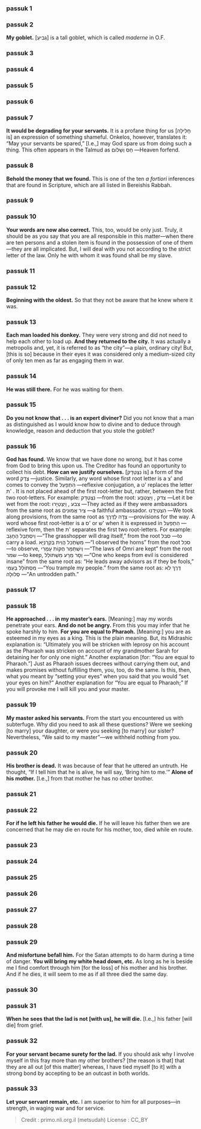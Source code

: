 
### passuk 1

### passuk 2
<b>My goblet.</b> [גְבִיעַ] is a tall goblet, which is called <i>maderne</i> in O.F. 

### passuk 3

### passuk 4

### passuk 5

### passuk 6

### passuk 7
<b>It would be degrading for your servants.</b> It is a profane thing for us [חָלִילָה is] an expression of something shameful. Onkelos, however, translates it: “May your servants be spared,” [I.e.,] may God spare us from doing such a thing. This often appears in the Talmud as חַס וְשָׁלוֹם —Heaven forfend. 

### passuk 8
<b>Behold the money that we found.</b> This is one of the ten <i>a fortiori</i> inferences that are found in Scripture, which are all listed in Bereishis Rabbah. 

### passuk 9

### passuk 10
<b>Your words are now also correct.</b> This, too, would be only just. Truly, it should be as you say that you are all responsible in this matter—when there are ten persons and a stolen item is found in the possession of one of them—they are all implicated. But, I will deal with you not according to the strict letter of the law. Only he with whom it was found shall be my slave. 

### passuk 11

### passuk 12
<b>Beginning with the oldest.</b> So that they not be aware that he knew where it was.

### passuk 13
<b>Each man loaded his donkey.</b> They were very strong and did not need to help each other to load up.
<b>And they returned to the city.</b> It was actually a metropolis and, yet, it is referred to as “the city”—a plain, ordinary city! But, [this is so] because in their eyes it was considered only a medium-sized city of only ten men as far as engaging them in war. 

### passuk 14
<b>He was still there.</b> For he was waiting for them.

### passuk 15
<b>Do you not know that . . . is an expert diviner?</b> Did you not know that a man as distinguished as I would know how to divine and to deduce through knowledge, reason and deduction that you stole the goblet? 

### passuk 16
<b>God has found.</b> We know that we have done no wrong, but it has come from God to bring this upon us. The Creditor has found an opportunity to collect his debt. 
<b>How can we justify ourselves.</b> [נִצְטַדָק is] a form of the word צֶדֶק —justice. Similarly, any word whose first root letter is a צ' and comes to convey the הִתְפַעֵל —reflexive conjugation, a ט' replaces the letter ת' . It is not placed ahead of the first root-letter but, rather, between the first two root-letters. For example: נִצְטַדָק —from the root: צדק , וַיִּצְטַבַּע —Let it be wet from the root: צבע , וַיִּצְטַיָּרוּ —They acted as if they were ambassadors from the same root as צִיר אֱמוּנִים —a faithful ambassador. הִצְטַיַּדְנוּ —We took along provisions, from the same root as צֵדָה לַדֶּרֶךְ —provisions for the way. A word whose first root-letter is a ס' or ש' when it is expressed in הִתְפַעֵל —reflexive form, then the ת' separates the first two root-letters. For example: וְיִסְתַּבֵּל הֶחָגָב —“The grasshopper will drag itself,” from the root סבל —to carry a load. מִשְׂתַּכַּל הֲוֵית בְּקַרְנַיָּא —“I observed the horns” from the root סכל —to observe, וְיִשְׁתַּמֵּר חֻקּוֹת עָמְרִי —“The laws of Omri are kept” from the root שמר —to keep, וְסָר מֵרָע מִשְׁתּוֹלֵל —“One who keeps from evil is considered insane” from the same root as: “He leads away advisors as if they be fools,” מִסְתּוֹלֵל בְּעַמִּי —“You trample my people.” from the same root as: דֶּרֶךְ לֹא סְלוּלָה —“An untrodden path.” 

### passuk 17

### passuk 18
<b>He approached . . . in my master’s ears.</b> [Meaning:] may my words penetrate your ears.
<b>And do not be angry.</b> From this you may infer that he spoke harshly to him.
<b>For you are equal to Pharaoh.</b> [Meaning:] you are as esteemed in my eyes as a king. This is the plain meaning. But, its Midrashic explanation is: “Ultimately you will be stricken with leprosy on his account as the Pharaoh was stricken on account of my grandmother Sarah for detaining her for only one night.” Another explanation [for: “You are equal to Pharaoh.”] Just as Pharaoh issues decrees without carrying them out, and makes promises without fulfilling them, you, too, do the same. Is this, then, what you meant by “setting your eyes” when you said that you would “set your eyes on him?” Another explanation for “You are equal to Pharaoh;” If you will provoke me I will kill you and your master. 

### passuk 19
<b>My master asked his servants.</b> From the start you encountered us with subterfuge. Why did you need to ask all these questions? Were we seeking [to marry] your daughter, or were you seeking [to marry] our sister? Nevertheless, “We said to my master”—we withheld nothing from you. 

### passuk 20
<b>His brother is dead.</b> It was because of fear that he uttered an untruth. He thought, “If I tell him that he is alive, he will say, ‘Bring him to me.’” 
<b>Alone of his mother.</b> [I.e.,] from that mother he has no other brother. 

### passuk 21

### passuk 22
<b>For if he left his father he would die.</b> If he will leave his father then we are concerned that he may die en route for his mother, too, died while en route. 

### passuk 23

### passuk 24

### passuk 25

### passuk 26

### passuk 27

### passuk 28

### passuk 29
<b>And misfortune befall him.</b> For the Satan attempts to do harm during a time of danger.
<b>You will bring my white head down, etc.</b> As long as he is beside me I find comfort through him [for the loss] of his mother and his brother. And if he dies, it will seem to me as if all three died the same day. 

### passuk 30

### passuk 31
<b>When he sees that the lad is not [with us], he will die.</b> [I.e.,] his father [will die] from grief. 

### passuk 32
<b>For your servant became surety for the lad.</b> If you should ask why I involve myself in this fray more than my other brothers? [the reason is that] that they are all out [of this matter] whereas, I have tied myself [to it] with a strong bond by accepting to be an outcast in both worlds. 

### passuk 33
<b>Let your servant remain, etc.</b> I am superior to him for all purposes—in strength, in waging war and for service. 

>Credit : primo.nli.org.il (metsudah)
>License : CC_BY